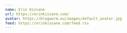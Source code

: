 ```yaml
---
name: Erin Kissane
url: https://erinkissane.com/
avatar: https://blogworm.eu/images/default_avatar.jpg
feed: https://erinkissane.com/feed.rss
---
```

